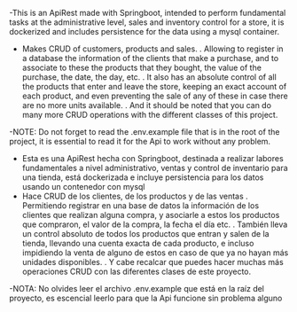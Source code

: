 -This is an ApiRest made with Springboot, intended to perform fundamental tasks at the administrative level, sales and inventory control for a store, it is dockerized
 and includes persistence for the data using a mysql container.
- Makes CRUD of customers, products and sales.
  . Allowing to register in a database the information of the clients that make a purchase, and to associate to these the products that they bought, the value of the purchase, the date, the day, etc.
  . It also has an absolute control of all the products that enter and leave the store, keeping an exact account of each product, and even preventing the sale of any of these in case there are no more units available.
  . And it should be noted that you can do many more CRUD operations with the different classes of this project.

-NOTE: Do not forget to read the .env.example file that is in the root of the project, it is essential to read it for the Api to work without any problem. 

- Esta es una ApiRest hecha con Springboot, destinada a realizar labores fundamentales a nivel administrativo, ventas y control de inventario para una tienda, está dockerizada
 e incluye persistencia para los datos usando un contenedor con mysql
- Hace CRUD de los clientes, de los productos y de las ventas
  . Permitiendo registrar en una base de datos la información de los clientes que realizan alguna compra, y asociarle a estos los productos que compraron, el valor de la compra, la fecha el día etc.
  . También lleva un control absoluto de todos los productos que entran y salen de la tienda, llevando una cuenta exacta de cada producto, e incluso impidiendo la venta de alguno de estos en caso de que ya no hayan más unidades disponibles.
  . Y cabe recalcar que puedes hacer muchas más operaciones CRUD con las diferentes clases de este proyecto.
   
-NOTA: No olvides leer el archivo .env.example que está en la raíz del proyecto, es escencial leerlo para que la Api funcione sin problema alguno 
